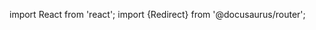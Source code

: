 import React from 'react';
import {Redirect} from '@docusaurus/router';

<Redirect to="/learn/quickstart/libs" />
